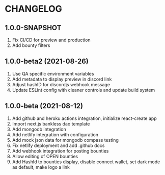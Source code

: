 # CHANGELOG

## 1.0.0-SNAPSHOT

1. Fix CI/CD for preview and production
2. Add bounty filters

## 1.0.0-beta2 (2021-08-26)

1. Use QA specific environment variables
2. Add metadata to display preview in discord link
3. Adjust hashID for discordjs webhook message
4. Update ESLint config with cleaner controls and update build system

## 1.0.0-beta (2021-08-12)

1. Add github and heroku actions integration, initialize react-create app
2. Import next.js bankless dao template
3. Add mongodb integration
4. Add netlify integration with configuration
5. Add mock json data for mongodb compass testing
6. Fix netlify deployment and add .github docs
7. Add webhook integration for posting bounties
8. Allow editing of OPEN bounties
9. Add HashId to bounties display, disable connect wallet, set dark mode as default, make logo a link

